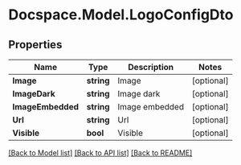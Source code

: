 # Docspace.Model.LogoConfigDto

## Properties

Name | Type | Description | Notes
------------ | ------------- | ------------- | -------------
**Image** | **string** | Image | [optional] 
**ImageDark** | **string** | Image dark | [optional] 
**ImageEmbedded** | **string** | Image embedded | [optional] 
**Url** | **string** | Url | [optional] 
**Visible** | **bool** | Visible | [optional] 

[[Back to Model list]](../README.md#documentation-for-models) [[Back to API list]](../README.md#documentation-for-api-endpoints) [[Back to README]](../README.md)

